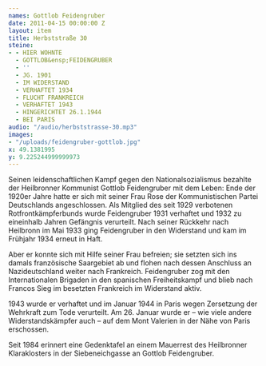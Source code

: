 ```yaml
---
names: Gottlob Feidengruber
date: 2011-04-15 00:00:00 Z
layout: item
title: Herbststraße 30
steine:
- - HIER WOHNTE
  - GOTTLOB&ensp;FEIDENGRUBER
  - ''
  - JG. 1901
  - IM WIDERSTAND
  - VERHAFTET 1934
  - FLUCHT FRANKREICH
  - VERHAFTET 1943
  - HINGERICHTET 26.1.1944
  - BEI PARIS
audio: "/audio/herbststrasse-30.mp3"
images:
- "/uploads/feidengruber-gottlob.jpg"
x: 49.1381995
y: 9.225244999999973
---
```


Seinen leidenschaftlichen Kampf gegen den Nationalsozialismus bezahlte der Heilbronner Kommunist Gottlob Feidengruber mit dem Leben: Ende der 1920er Jahre hatte er sich mit seiner Frau Rose der Kommunistischen Partei Deutschlands angeschlossen. Als Mitglied des seit 1929 verbotenen Rotfrontkämpferbunds wurde Feidengruber 1931 verhaftet und 1932 zu eineinhalb Jahren Gefängnis verurteilt. Nach seiner Rückkehr nach Heilbronn im Mai 1933 ging Feidengruber in den Widerstand und kam im Frühjahr 1934 erneut in Haft.

Aber er konnte sich mit Hilfe seiner Frau befreien; sie setzten sich ins damals französische Saargebiet ab und flohen nach dessen Anschluss an Nazideutschland weiter nach Frankreich. Feidengruber zog mit den Internationalen Brigaden in den spanischen Freiheitskampf und blieb nach Francos Sieg im besetzten Frankreich im Widerstand aktiv.

1943 wurde er verhaftet und im Januar 1944 in Paris wegen Zersetzung der Wehrkraft zum Tode verurteilt. Am 26. Januar wurde er – wie viele andere Widerstandskämpfer auch – auf dem Mont Valerien in der Nähe von Paris erschossen.

Seit 1984 erinnert eine Gedenktafel an einem Mauerrest des Heilbronner Klaraklosters in der Siebeneichgasse an Gottlob Feidengruber.